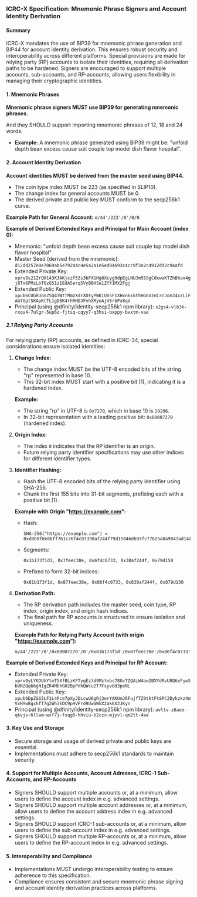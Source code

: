 ### ICRC-X Specification: Mnemonic Phrase Signers and Account Identity Derivation

#### Summary

ICRC-X mandates the use of BIP39 for mnemonic phrase generation and BIP44 for account identity derivation. This ensures robust security and interoperability across different platforms. Special provisions are made for relying party (RP) accounts to isolate their identities, requiring all derivation paths to be hardened. Signers are encouraged to support multiple accounts, sub-accounts, and RP-accounts, allowing users flexibility in managing their cryptographic identities.

#### 1. Mnemonic Phrases

**Mnemonic phrase signers MUST use BIP39 for generating mnemonic phrases.**

And they SHOULD support importing mnemonic phrases of 12, 18 and 24 words.

- **Example:** A mnemonic phrase generated using BIP39 might be: "unfold depth bean excess cause suit couple top model dish flavor hospital".

#### 2. Account Identity Derivation

**Account identities MUST be derived from the master seed using BIP44.**

- The coin type index MUST be 223 (as specified in SLIP10).
- The change index for general accounts MUST be 0.
- The derived private and public key MUST conform to the secp256k1 curve.

**Example Path for General Account:**
`m/44'/223'/0'/0/0`

**Example of Derived Extended Keys and Principal for Main Account (index 0):**
- Mnemonic: "unfold depth bean excess cause suit couple top model dish flavor hospital"
- Master Seed (derived from the mnemonic): `d12dd257e0e7069ab5e79244c4e5a2a1e5ed84693c4cc9f3e2c4912dd2c9aafd`
- Extended Private Key: `xprv9s21ZrQH143K3AKjczf5Zs3bFXGHg8Xcyg9dpEgLNUJm5S9gCdxwaKTZhBhax4gj8Tx6PMzLbT6zG51z1EdA5erqSVyBBHSe1ZYY1MX2Fgj`
- Extended Public Key: `xpub6CUGRUonZSQ4TWtTMmzXdrXDtyPWKiUV5F1XHxn6xkthHG6VznCrcJomZ4xzLiFAm7GptSKApKtTL1gD6K4rhRHDJFvhXRyoAjV5rbPx8qV`
- Principal (using @dfinity/identity-secp256k1 npm library): `s2gs4-vlb3k-rxqv4-7ulgr-5up6z-fjtsq-cqyy7-q3hsi-bxppy-bvxtm-vae`

##### 2.1 Relying Party Accounts

For relying party (RP) accounts, as defined in ICRC-34, special considerations ensure isolated identities:

1. **Change Index:**
   - The change index MUST be the UTF-8 encoded bits of the string "rp" represented in base 10.
   - This 32-bit index MUST start with a positive bit (1), indicating it is a hardened index.

   **Example:**
   - The string "rp" in UTF-8 is `0x7270`, which in base 10 is `29296`.
   - In 32-bit representation with a leading positive bit: `0x80007270` (hardened index).

2. **Origin Index:**
   - The index `0` indicates that the RP identifier is an origin.
   - Future relying party identifier specifications may use other indices for different identifier types.

3. **Identifier Hashing:**
   - Hash the UTF-8 encoded bits of the relying party identifier using SHA-256.
   - Chunk the first 155 bits into 31-bit segments, prefixing each with a positive bit (1).

   **Example with Origin "https://example.com":**
   - Hash:
     ```
     SHA-256("https://example.com") = 0xd8b9f8e8bff761c76f4c07330af244f79d15046d697fc77625a8a9047ad14d44
     ```
   - Segments:
     ```
     0x1b173f1d1, 0x7feec38e, 0x6f4c0733, 0x30af244f, 0x79d150
     ```
   - Prefixed to form 32-bit indices:
     ```
     0x81b173f1d, 0x87feec38e, 0x86f4c0733, 0x830af244f, 0x879d150
     ```

4. **Derivation Path:**
   - The RP derivation path includes the master seed, coin type, RP index, origin index, and origin hash indices.
   - The final path for RP accounts is structured to ensure isolation and uniqueness.

   **Example Path for Relying Party Account (with origin "https://example.com"):**
   ```
   m/44'/223'/0'/0x80007270'/0'/0x81b173f1d'/0x87feec38e'/0x86f4c0733'/0x830af244f'/0x879d150'
   ```

**Example of Derived Extended Keys and Principal for RP Account:**
- Extended Private Key: `xprv9yLYKDUhYtmT5XfBLzKFTygEz3d9Mztnbc78GcTZQAiW4ow2BXYdRvU8Q6sFywSbUN2Qq66gN1gZR4MbhGH2BpPnhQWcu2T7Fsyv8d3peNL`
- Extended Public Key: `xpub6DpZGS5LF1L4Pce7pXyJDLcwU6gRj3erYAKUmJRFujfTZ9tktFt8PC2Dykzkz4mVxHYwBgxhfT7g2Wh3EDC9pHVPrd9UwaWkX2ak6X2JKyn`
- Principal (using @dfinity/identity-secp256k1 npm library): `avltv-z6aeo-qkvjv-6llam-wxf7j-fsqg6-hhviu-b2czx-mjyvl-qm2tt-4ae`

#### 3. Key Use and Storage

- Secure storage and usage of derived private and public keys are essential.
- Implementations must adhere to secp256k1 standards to maintain security.

#### 4. Support for Multiple Accounts, Account Adresses, ICRC-1 Sub-Accounts, and RP-Accounts

- Signers SHOULD support multiple accounts or, at a minimum, allow users to define the account index in e.g. advanced settings.
- Signers SHOULD support multiple account addresses or, at a minimum, allow users to define the account address index in e.g. advanced settings.
- Signers SHOULD support ICRC-1 sub-accounts or, at a minimum, allow users to define the sub-account index in e.g. advanced settings.
- Signers SHOULD support multiple RP-accounts or, at a minimum, allow users to define the RP-account index in e.g. advanced settings.

#### 5. Interoperability and Compliance

- Implementations MUST undergo interoperability testing to ensure adherence to this specification.
- Compliance ensures consistent and secure mnemonic phrase signing and account identity derivation practices across platforms.
